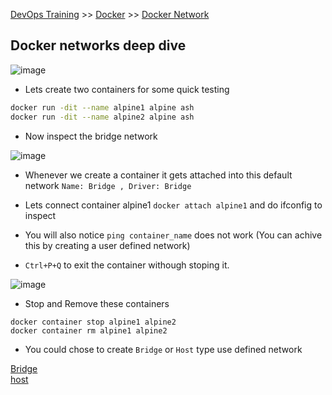 [DevOps Training](../../index.md) >> [Docker](../index.md) >> [Docker Network](.)
## Docker networks deep dive


![image](https://user-images.githubusercontent.com/13016162/62511492-9ee18980-b831-11e9-97ed-4792d4df158f.png)

* Lets create two containers for some quick testing

```bash
docker run -dit --name alpine1 alpine ash
docker run -dit --name alpine2 alpine ash
```

* Now inspect the bridge network

![image](https://user-images.githubusercontent.com/13016162/72863360-5aba4680-3cf6-11ea-9388-dab79ce83960.png)

* Whenever we create a container it gets attached into this default network `Name: Bridge , Driver: Bridge`

* Lets connect container alpine1 `docker attach alpine1` and do ifconfig to inspect
* You will also notice `ping container_name` does not work (You can achive this by creating a user defined network)
* `Ctrl+P+Q` to exit the container withough stoping it.

![image](https://user-images.githubusercontent.com/13016162/72863745-c18c2f80-3cf7-11ea-990f-7ce7ff8a6d51.png)


* Stop and Remove these containers

```
docker container stop alpine1 alpine2
docker container rm alpine1 alpine2
```

* You could chose to create `Bridge` or `Host` type use defined network

[Bridge](nw-bridge.md)  
[host](nw-host.md)


